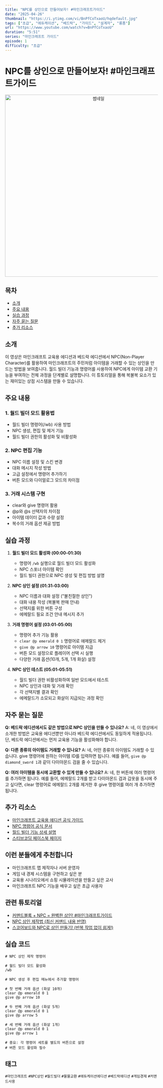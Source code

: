 ```yaml
---
title: "NPC를 상인으로 만들어보자! #마인크래프트가이드"
date: "2025-04-26"
thumbnail: "https://i.ytimg.com/vi/BnPfCoTxaoU/hqdefault.jpg"
tags: ["초급", "에듀케이션", "베드락", "가이드", "설계자", "롱폼"]
url: "https://www.youtube.com/watch?v=BnPfCoTxaoU"
duration: "5:51"
series: "마인크래프트 가이드"
episode: 1
difficulty: "초급"
---
```


# NPC를 상인으로 만들어보자! #마인크래프트가이드

<div align="center">
<img src="https://i.ytimg.com/vi/BnPfCoTxaoU/hqdefault.jpg" alt="썸네일" width="600"/>
</div>

## 목차
- [소개](#소개)
- [주요 내용](#주요-내용)
- [실습 과정](#실습-과정)
- [자주 묻는 질문](#자주-묻는-질문)
- [추가 리소스](#추가-리소스)

## 소개
이 영상은 마인크래프트 교육용 에디션과 베드락 에디션에서 NPC(Non-Player Character)를 활용하여 마인크래프트의 주민처럼 아이템을 거래할 수 있는 상인을 만드는 방법을 보여줍니다. 월드 빌더 기능과 명령어를 사용하여 NPC에게 아이템 교환 기능을 부여하는 전체 과정을 단계별로 설명합니다. 이 튜토리얼을 통해 복불복 요소가 있는 재미있는 상점 시스템을 만들 수 있습니다.

## 주요 내용
### 1. 월드 빌더 모드 활용법
- 월드 빌더 명령어(/wb) 사용 방법
- NPC 생성, 편집 및 제거 기능
- 월드 빌더 권한의 활성화 및 비활성화

### 2. NPC 편집 기능
- NPC 이름 설정 및 스킨 변경
- 대화 메시지 작성 방법
- 고급 설정에서 명령어 추가하기
- 버튼 모드와 다이얼로그 모드의 차이점

### 3. 거래 시스템 구현
- clear와 give 명령어 활용
- @p와 @s 선택자의 차이점
- 아이템 데이터 값과 수량 설정
- 복수의 거래 옵션 제공 방법

## 실습 과정
1. **월드 빌더 모드 활성화 (00:00-01:30)**
   - 명령어 `/wb` 실행으로 월드 빌더 모드 활성화
   - NPC 스포너 아이템 확인
   - 월드 빌더 권한으로 NPC 생성 및 편집 방법 설명

2. **NPC 상인 설정 (01:31-03:00)**
   - NPC 이름과 대화 설정 ("불친절한 상인")
   - 대화 내용 작성 (복불복 판매 안내)
   - 선택지를 위한 버튼 구성
   - 에메랄드 필요 조건 안내 메시지 추가

3. **거래 명령어 설정 (03:01-05:00)**
   - 명령어 추가 기능 활용
   - `clear @p emerald 0 1` 명령어로 에메랄드 제거
   - `give @p arrow 10` 명령어로 아이템 지급
   - 버튼 모드 설정으로 플레이어 선택 시 실행
   - 다양한 거래 옵션(10개, 5개, 1개 화살) 설정

4. **NPC 상인 테스트 (05:01-05:51)**
   - 월드 빌더 권한 비활성화하여 일반 모드에서 테스트
   - NPC 상인과 대화 및 거래 확인
   - 각 선택지별 결과 확인
   - 에메랄드가 소모되고 화살이 지급되는 과정 확인

## 자주 묻는 질문
**Q: 베드락 에디션에서도 같은 방법으로 NPC 상인을 만들 수 있나요?**
A: 네, 이 영상에서 소개한 방법은 교육용 에디션뿐만 아니라 베드락 에디션에서도 동일하게 적용됩니다. 단, 베드락 에디션에서는 먼저 교육용 기능을 활성화해야 합니다.

**Q: 다른 종류의 아이템도 거래할 수 있나요?**
A: 네, 어떤 종류의 아이템도 거래할 수 있습니다. give 명령어에 원하는 아이템 ID를 입력하면 됩니다. 예를 들어, `give @p diamond_sword 1`과 같이 다이아몬드 검을 줄 수 있습니다.

**Q: 여러 아이템을 동시에 교환할 수 있게 만들 수 있나요?**
A: 네, 한 버튼에 여러 명령어를 추가하면 됩니다. 예를 들어, 에메랄드 2개를 받고 다이아몬드 검과 갑옷을 동시에 주고 싶다면, clear 명령어로 에메랄드 2개를 제거한 후 give 명령어를 여러 개 추가하면 됩니다.

## 추가 리소스
- [마인크래프트 교육용 에디션 공식 가이드](https://education.minecraft.net/ko-kr/resources/educator-resources)
- [NPC 명령어 공식 문서](https://minecraft.gamepedia.com/Commands/summon)
- [월드 빌더 기능 상세 설명](링크)
- [스티브코딩 페이스북 페이지](https://www.facebook.com/stvcoding/)

## 이런 분들에게 추천합니다
- 마인크래프트 맵 제작자나 서버 운영자
- 게임 내 경제 시스템을 구현하고 싶은 분
- 교육용 시나리오에서 쇼핑 시뮬레이션을 만들고 싶은 교사
- 마인크래프트 NPC 기능을 배우고 싶은 초급 사용자

## 관련 튜토리얼
- [커맨드블록 + NPC = 완벽한 상인! #마인크래프트가이드](https://www.youtube.com/watch?v=...)
- [NPC 상인 제작법 (최신 커맨드 내용 반영)](https://www.youtube.com/watch?v=1W3wTc8Vhhc)
- [스코어보드와 NPC로 상인 만들기! (반복 작업 없이 쉽게!)](https://www.youtube.com/watch?v=...)

## 실습 코드
```
# NPC 상인 제작 명령어

# 월드 빌더 모드 활성화
/wb

# NPC 생성 후 편집 메뉴에서 추가할 명령어

# 첫 번째 거래 옵션 (화살 10개)
clear @p emerald 0 1
give @p arrow 10

# 두 번째 거래 옵션 (화살 5개)
clear @p emerald 0 1
give @p arrow 5

# 세 번째 거래 옵션 (화살 1개)
clear @p emerald 0 1
give @p arrow 1

# 중요: 각 명령어 세트를 별도의 버튼으로 설정
# 버튼 모드 활성화 필수
```

## 태그
`#마인크래프트` `#NPC상인` `#월드빌더` `#물물교환` `#에듀케이션에디션` `#베드락에디션` `#게임경제` `#커맨드사용`